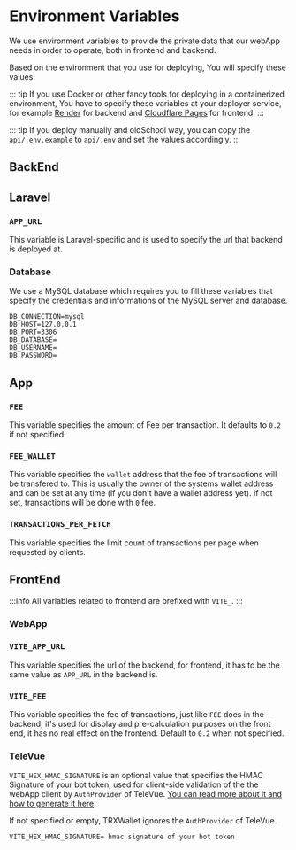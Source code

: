 # Environment Variables

We use environment variables to provide the private data that our webApp needs in order to operate, both in frontend and backend.

Based on the environment that you use for deploying, You will specify these values.

::: tip
If you use Docker or other fancy tools for deploying in a containerized environment, You have to specify these variables at your deployer service, for example [Render](https://render.com) for backend and [Cloudflare Pages](https://pages.cloudflare.com/) for frontend.
:::

::: tip
If you deploy manually and oldSchool way, you can copy the `api/.env.example` to `api/.env` and set the values accordingly.
:::

## BackEnd

## Laravel

### `APP_URL`
This variable is Laravel-specific and is used to specify the url that backend is deployed at.

### Database
We use a MySQL database which requires you to fill these variables that specify the credentials and informations of the MySQL server and database.

```shell
DB_CONNECTION=mysql
DB_HOST=127.0.0.1
DB_PORT=3306
DB_DATABASE=
DB_USERNAME=
DB_PASSWORD=
```

## App

### `FEE`
This variable specifies the amount of Fee per transaction. It defaults to `0.2` if not specified.

### `FEE_WALLET`
This variable specifies the `wallet` address that the fee of transactions will be transfered to. This is usually the owner of the systems wallet address and can be set at any time (if you don't have a wallet address yet). If not set, transactions will be done with `0` fee.

### `TRANSACTIONS_PER_FETCH`
This variable specifies the limit count of transactions per page when requested by clients.


## FrontEnd
:::info
All variables related to frontend are prefixed with `VITE_`.
:::

### WebApp

### `VITE_APP_URL`
This variable specifies the url of the backend, for frontend, it has to be the same value as `APP_URL` in the backend is.

### `VITE_FEE`
This variable specifies the fee of transactions, just like `FEE` does in the backend, it's used for display and pre-calculation purposes on the front end, it has no real effect on the frontend. Default to `0.2` when not specified.

### TeleVue
`VITE_HEX_HMAC_SIGNATURE` is an optional value that specifies the HMAC Signature of your bot token, used for client-side validation of the the webApp client by `AuthProvider` of TeleVue. [You can read more about it and how to generate it here](https://erfanmola.github.io/TeleVue/?path=/docs/providers-authprovider--docs#hex_hmac_signature).

If not specified or empty, TRXWallet ignores the `AuthProvider` of TeleVue.

```shell
VITE_HEX_HMAC_SIGNATURE= hmac signature of your bot token
```